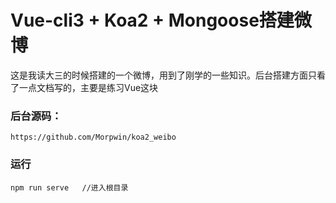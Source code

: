 # Vue-cli3 + Koa2 + Mongoose搭建微博

这是我读大三的时候搭建的一个微博，用到了刚学的一些知识。后台搭建方面只看了一点文档写的，主要是练习Vue这块

### 后台源码：

    https://github.com/Morpwin/koa2_weibo
    
### 运行

    npm run serve   //进入根目录

